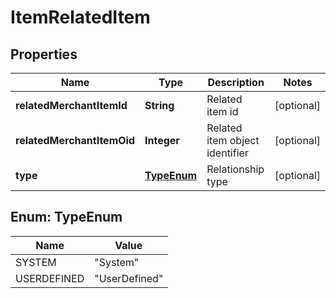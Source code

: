 
# ItemRelatedItem

## Properties
Name | Type | Description | Notes
------------ | ------------- | ------------- | -------------
**relatedMerchantItemId** | **String** | Related item id |  [optional]
**relatedMerchantItemOid** | **Integer** | Related item object identifier |  [optional]
**type** | [**TypeEnum**](#TypeEnum) | Relationship type |  [optional]


<a name="TypeEnum"></a>
## Enum: TypeEnum
Name | Value
---- | -----
SYSTEM | &quot;System&quot;
USERDEFINED | &quot;UserDefined&quot;



